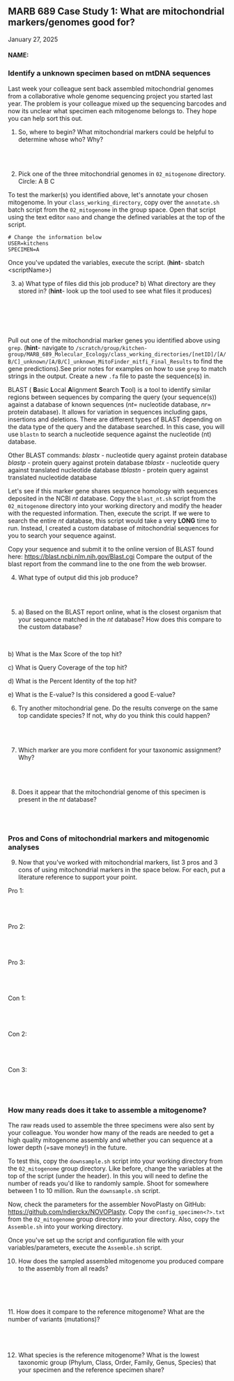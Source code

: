 ## MARB 689 Case Study 1: What are mitochondrial markers/genomes good for?
January 27, 2025

#### NAME:

### Identify a unknown specimen based on mtDNA sequences
Last week your colleague sent back assembled mitochondrial genomes from a collaborative whole genome sequencing project you started last year. The problem is your colleague mixed up the sequencing barcodes and now its unclear what specimen each mitogenome belongs to. They hope you can help sort this out.

1. So, where to begin? What mitochondrial markers could be helpful to determine whose who? Why?
<br/>
<br/>

2. Pick one of the three mitochondrial genomes in `02_mitogenome` directory. Circle:   A   B   C  

To test the marker(s) you identified above, let's annotate your chosen mitogenome. In your `class_working_directory`, copy over the `annotate.sh` batch script from the `02_mitogenome` in the group space. Open that script using the text editor `nano` and change the defined variables at the top of the script.

```
# Change the information below
USER=kitchens
SPECIMEN=A
```

Once you've updated the variables, execute the script. (**hint**- sbatch \<scriptName>)

3. a) What type of files did this job produce?
   b) What directory are they stored in?
   (**hint**- look up the tool used to see what files it produces)
<br/>
<br/>
<br/>
<br/>

Pull out one of the mitochondrial marker genes you identified above using `grep`. (**hint**- navigate to `/scratch/group/kitchen-group/MARB_689_Molecular_Ecology/class_working_directories/[netID]/[A/B/C]_unknown/[A/B/C]_unknown_MitoFinder_mitfi_Final_Results` to find the gene predictions).See prior notes for examples on how to use `grep` to match strings in the output. Create a new `.fa` file to paste the sequence(s) in.

BLAST ( **B**asic **L**ocal **A**lignment **S**earch **T**ool) is a tool to identify similar regions between sequences by comparing the query (your sequence(s)) against a database of known sequences (*nt*= nucleotide database, *nr*= protein database). It allows for variation in sequences including gaps, insertions and deletions. There are different types of BLAST depending on the data type of the query and the database searched. In this case, you will use `blastn` to search a nucleotide sequence against the nucleotide (nt) database.

Other BLAST commands:
_blastx_ - nucleotide query against protein database
_blastp_ - protein query against protein database
_tblastx_ - nucleotide query against translated nucleotide database
_tblastn_ - protein query against translated nucleotide database

Let's see if this marker gene shares sequence homology with sequences deposited in the NCBI *nt* database. Copy the `blast_nt.sh` script from the `02_mitogenome` directory into your working directory and modify the header with the requested information. Then, execute the script. If we were to search the entire *nt* database, this script would take a very **LONG** time to run. Instead, I created a custom database of mitochondrial sequences for you to search your sequence against.

Copy your sequence and submit it to the online version of BLAST found here: https://blast.ncbi.nlm.nih.gov/Blast.cgi
Compare the output of the blast report from the command line to the one from the web browser.

4. What type of output did this job produce?
<br/>
<br/>

5. a) Based on the BLAST report online, what is the closest organism that your sequence matched in the *nt* database? How does this compare to the custom database?
<br/>

b) What is the Max Score of the top hit?
<br/>

c) What is Query Coverage of the top hit?
<br/>

d) What is the Percent Identity of the top hit?
<br/>

e) What is the E-value? Is this considered a good E-value?
<br/>


6. Try another mitochondrial gene. Do the results converge on the same top candidate species? If not, why do you think this could happen?
<br/>
<br/>

7. Which marker are you more confident for your taxonomic assignment? Why?
<br/>
<br/>

8. Does it appear that the mitochondrial genome of this specimen is present in the *nt* database?
<br/>
<br/>

### Pros and Cons of mitochondrial markers and mitogenomic analyses
9. Now that you've worked with mitochondrial markers, list 3 pros and 3 cons of using mitochondrial markers in the space below. For each, put a literature reference to support your point.

Pro 1:
<br/>
<br/>
<br/>
<br/>

Pro 2:
<br/>
<br/>
<br/>
<br/>

Pro 3:
<br/>
<br/>
<br/>
<br/>

Con 1:
<br/>
<br/>
<br/>
<br/>

Con 2:
<br/>
<br/>
<br/>
<br/>

Con 3:
<br/>
<br/>
<br/>
<br/>

### How many reads does it take to assemble a mitogenome?
The raw reads used to assemble the three specimens were also sent by your colleague. You wonder how many of the reads are needed to get a high quality mitogenome assembly and whether you can sequence at a lower depth (=save money!) in the future.

To test this, copy the `downsample.sh` script into your working directory from the `02_mitogenome` group directory. Like before, change the variables at the top of the script (under the header). In this you will need to define the number of reads you'd like to randomly sample. Shoot for somewhere between 1 to 10 million. Run the `downsample.sh` script.

Now, check the parameters for the assembler NovoPlasty on GitHub: https://github.com/ndierckx/NOVOPlasty. Copy the `config_specimen<?>.txt` from the `02_mitogenome` group directory into your directory. Also, copy the `Assemble.sh` into your working directory.

Once you've set up the script and configuration file with your variables/parameters, execute the `Assemble.sh` script.

10. How does the sampled assembled mitogenome you produced compare to the assembly from all reads?
<br/>
<br/>
<br/>
<br/>
11. How does it compare to the reference mitogenome? What are the number of variants (mutations)?
<br/>
<br/>
<br/>
<br/>

12. What species is the reference mitogenome? What is the lowest taxonomic group (Phylum, Class, Order, Family, Genus, Species) that your specimen and the reference specimen share?
<br/>
<br/>
<br/>
<br/>
